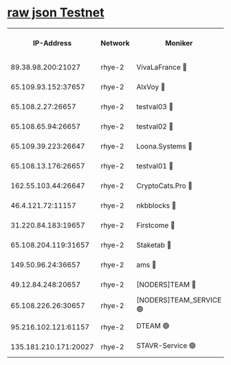 
[raw json Testnet](https://rpc-check.quickt.stavr.tech/quickt/rpc-quickt-result.json)
=


<table><tr><th>IP-Address</th><th>Network</th><th>Moniker</th><th>Latest Block Height</th><th>Earliest Block Height</th><th>Catching Up</th><th>Tx Index</th><th>Voting Power</th><th>Scan Time</th></tr><tr><td>89.38.98.200:21027</td><td>rhye-2</td><td>VivaLaFrance 🔴</td><td>176306</td><td>1</td><td>False</td><td>off</td><td>10000</td><td>2024-01-04T06:05:19.418933870UTC</td></tr><tr><td>65.109.93.152:37657</td><td>rhye-2</td><td>AlxVoy 🔴</td><td>176306</td><td>1</td><td>False</td><td>on</td><td>92921</td><td>2024-01-04T06:05:21.827696346UTC</td></tr><tr><td>65.108.2.27:26657</td><td>rhye-2</td><td>testval03 🔴</td><td>176306</td><td>1</td><td>False</td><td>on</td><td>11002050</td><td>2024-01-04T06:05:24.687138135UTC</td></tr><tr><td>65.108.65.94:26657</td><td>rhye-2</td><td>testval02 🔴</td><td>176307</td><td>1</td><td>False</td><td>on</td><td>11002050</td><td>2024-01-04T06:05:27.408463682UTC</td></tr><tr><td>65.109.39.223:26647</td><td>rhye-2</td><td>Loona.Systems 🔴</td><td>173300</td><td>1</td><td>False</td><td>off</td><td>86949</td><td>2024-01-04T06:05:29.825779405UTC</td></tr><tr><td>65.108.13.176:26657</td><td>rhye-2</td><td>testval01 🔴</td><td>176307</td><td>1</td><td>False</td><td>on</td><td>13082010</td><td>2024-01-04T06:05:30.912859002UTC</td></tr><tr><td>162.55.103.44:26647</td><td>rhye-2</td><td>CryptoCats.Pro 🔴</td><td>173300</td><td>1</td><td>False</td><td>off</td><td>9999</td><td>2024-01-04T06:05:58.959582493UTC</td></tr><tr><td>46.4.121.72:11157</td><td>rhye-2</td><td>nkbblocks 🔴</td><td>176305</td><td>70101</td><td>False</td><td>off</td><td>81901</td><td>2024-01-04T06:05:14.938656885UTC</td></tr><tr><td>31.220.84.183:19657</td><td>rhye-2</td><td>Firstcome 🔴</td><td>173300</td><td>97501</td><td>False</td><td>off</td><td>728545</td><td>2024-01-04T06:05:24.321343536UTC</td></tr><tr><td>65.108.204.119:31657</td><td>rhye-2</td><td>Staketab 🔴</td><td>122115</td><td>121601</td><td>False</td><td>on</td><td>9900</td><td>2024-01-04T06:05:30.219980583UTC</td></tr><tr><td>149.50.96.24:36657</td><td>rhye-2</td><td>ams 🔴</td><td>173300</td><td>133501</td><td>False</td><td>on</td><td>10786</td><td>2024-01-04T06:05:42.258075747UTC</td></tr><tr><td>49.12.84.248:20657</td><td>rhye-2</td><td>[NODERS]TEAM 🔴</td><td>176309</td><td>146001</td><td>False</td><td>on</td><td>59690</td><td>2024-01-04T06:05:39.720261404UTC</td></tr><tr><td>65.108.226.26:30657</td><td>rhye-2</td><td>[NODERS]TEAM_SERVICE 🟢</td><td>176307</td><td>156501</td><td>False</td><td>on</td><td>0</td><td>2024-01-04T06:05:30.560750844UTC</td></tr><tr><td>95.216.102.121:61157</td><td>rhye-2</td><td>DTEAM 🟢</td><td>173300</td><td>170001</td><td>False</td><td>on</td><td>0</td><td>2024-01-04T06:05:27.075629339UTC</td></tr><tr><td>135.181.210.171:20027</td><td>rhye-2</td><td>STAVR-Service 🟢</td><td>176309</td><td>174001</td><td>False</td><td>on</td><td>0</td><td>2024-01-04T06:05:37.416412355UTC</td></tr></table>